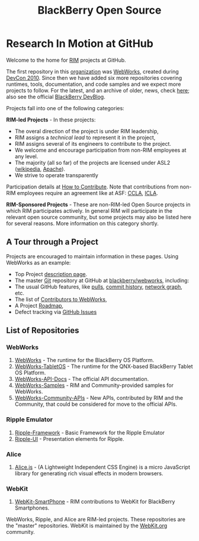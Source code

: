 ﻿---
title: BlackBerry Open Source
layout: default
---
# Research In Motion at GitHub

Welcome to the home for [RIM](http://rim.com) projects at GitHub.

The first repository in this [organization](https://github.com/blog/674-introducing-organizations) was [WebWorks](https://github.com/blackberry/WebWorks/commit/1a7373cb155756fb6be7ccce893d6d790ec10abf), created during [DevCon 2010](http://devblog.blackberry.com/2010/09/blackberry-webworks-and-the-open-source-community/).  Since then we have added six more repositories covering runtimes, tools, documentation, and code samples and we expect more projects to follow.
For the latest, and an archive of older, news, check [here](news); also see the official [BlackBerry DevBlog](http://devblog.blackberry.com/).

Projects fall into one of the following categories:

**RIM-led Projects** - In these projects:

* The overal direction of the project is under RIM leadership,
* RIM assigns a _technical lead_ to represent it in the project,
* RIM assigns several of its engineers to contribute to the project.
* We welcome and encourage participation from non-RIM employees at any level.
* The majority (all so far) of the projects are licensed under ASL2 ([wikipedia](http://en.wikipedia.org/wiki/Apache_Software_License), [Apache](http://www.apache.org/licenses/)).
* We strive to operate transparently

Participation details at [How to Contribute](howToContribute.html).  Note that contributions from non-RIM employees require an agreement like at ASF: [CCLA](http://www.blackberry.com/legal/pdfs/webworks/Research_In_Motion_Limited_CCLA_021811_cl.pdf), [ICLA](http://www.blackberry.com/legal/pdfs/webworks/Research_In_Motion_Limited_ICLA_021811_cl.pdf).

**RIM-Sponsored Projects** - These are non-RIM-led Open Source projects in which RIM participates actively.  In general RIM will participate in the relevant open source community, but some projects may also be listed here for several reasons.  More information on this category shortly.

## A Tour through a Project

Projects are encouraged to maintain information in these pages.  Using WebWorks as an example:

* Top Project [description page](webworks/index.html).
* The master [Git](http://en.wikipedia.org/wiki/Git_%28software%29) repository at GitHub at [blackberry/webworks](http://github.com/blackberry/WebWorks), including:
* The usual GitHub features, like [pulls](https://github.com/blackberry/WebWorks/pulls), [commit history](https://github.com/blackberry/WebWorks/commits/master), [network graph](https://github.com/blackberry/WebWorks/network), etc.
* The list of [Contributors to WebWorks](https://github.com/blackberry/WebWorks/contributors),
* A Project [Roadmap](https://github.com/blackberry/WebWorks/issues/milestones),
* Defect tracking via [GitHub Issues](https://github.com/blackberry/WebWorks/issues)

## List of Repositories

### WebWorks
1. [WebWorks](http://github.com/blackberry/WebWorks) - The runtime for the BlackBerry OS Platform.
1. [WebWorks-TabletOS](http://github.com/blackberry/WebWorks-TabletOS) - The runtime for the QNX-based BlackBerry Tablet OS Platform.
1. [WebWorks-API-Docs](https://github.com/blackberry/WebWorks-API-Docs) - The official API documentation.
1. [WebWorks-Samples](https://github.com/blackberry/WebWorks-Samples) - RIM and Community-provided samples for WebWorks.
1. [WebWorks-Community-APIs](http://github.com/blackberry/WebWorks-Community-APIs) - New APIs, contributed by RIM and the Community, that could be considered for move to the official APIs.

### Ripple Emulator
1. [Ripple-Framework](https://github.com/blackberry/Ripple-Framework) - Basic Framework for the Ripple Emulator
1. [Ripple-UI](https://github.com/blackberry/Ripple-UI) - Presentation elements for Ripple.

### Alice
1. [Alice.js](https://github.com/blackberry/Alice) - (A Lightweight Independent CSS Engine) is a micro JavaScript library for generating rich visual effects in modern browsers.

### WebKit
1. [WebKit-SmartPhone](https://github.com/blackberry/WebKit-Smartphone) - RIM contributions to WebKit for BlackBerry Smartphones.

WebWorks, Ripple, and Alice are RIM-led projects.  These repositories are the "master" repositories.
WebKit is maintained by the [WebKit.org](http://webkit.org) community.
